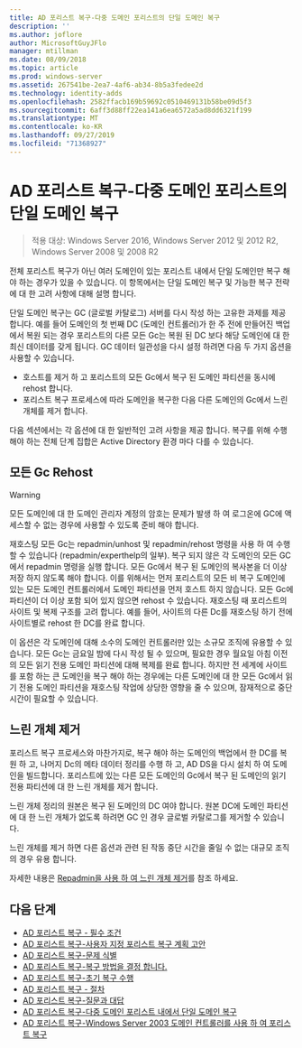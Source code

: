 ```yaml
---
title: AD 포리스트 복구-다중 도메인 포리스트의 단일 도메인 복구
description: ''
ms.author: joflore
author: MicrosoftGuyJFlo
manager: mtillman
ms.date: 08/09/2018
ms.topic: article
ms.prod: windows-server
ms.assetid: 267541be-2ea7-4af6-ab34-8b5a3fedee2d
ms.technology: identity-adds
ms.openlocfilehash: 2582ffacb169b59692c0510469131b58be09d5f3
ms.sourcegitcommit: 6aff3d88ff22ea141a6ea6572a5ad8dd6321f199
ms.translationtype: MT
ms.contentlocale: ko-KR
ms.lasthandoff: 09/27/2019
ms.locfileid: "71368927"
---
```

# <a name="ad-forest-recovery---recovering-a-single-domain-in-a-multidomain-forest"></a>AD 포리스트 복구-다중 도메인 포리스트의 단일 도메인 복구

>적용 대상: Windows Server 2016, Windows Server 2012 및 2012 R2, Windows Server 2008 및 2008 R2

전체 포리스트 복구가 아닌 여러 도메인이 있는 포리스트 내에서 단일 도메인만 복구 해야 하는 경우가 있을 수 있습니다. 이 항목에서는 단일 도메인 복구 및 가능한 복구 전략에 대 한 고려 사항에 대해 설명 합니다.  
  
단일 도메인 복구는 GC (글로벌 카탈로그) 서버를 다시 작성 하는 고유한 과제를 제공 합니다. 예를 들어 도메인의 첫 번째 DC (도메인 컨트롤러)가 한 주 전에 만들어진 백업에서 복원 되는 경우 포리스트의 다른 모든 Gc는 복원 된 DC 보다 해당 도메인에 대 한 최신 데이터를 갖게 됩니다. GC 데이터 일관성을 다시 설정 하려면 다음 두 가지 옵션을 사용할 수 있습니다.  
  
- 호스트를 제거 하 고 포리스트의 모든 Gc에서 복구 된 도메인 파티션을 동시에 rehost 합니다.  
- 포리스트 복구 프로세스에 따라 도메인을 복구한 다음 다른 도메인의 Gc에서 느린 개체를 제거 합니다.  
  
다음 섹션에서는 각 옵션에 대 한 일반적인 고려 사항을 제공 합니다. 복구를 위해 수행 해야 하는 전체 단계 집합은 Active Directory 환경 마다 다를 수 있습니다.  
  
## <a name="rehost-all-gcs"></a>모든 Gc Rehost  

> [!WARNING]
> 모든 도메인에 대 한 도메인 관리자 계정의 암호는 문제가 발생 하 여 로그온에 GC에 액세스할 수 없는 경우에 사용할 수 있도록 준비 해야 합니다.  

재호스팅 모든 Gc는 repadmin/unhost 및 repadmin/rehost 명령을 사용 하 여 수행할 수 있습니다 (repadmin/experthelp의 일부). 복구 되지 않은 각 도메인의 모든 GC에서 repadmin 명령을 실행 합니다. 모든 Gc에서 복구 된 도메인의 복사본을 더 이상 저장 하지 않도록 해야 합니다. 이를 위해서는 먼저 포리스트의 모든 비 복구 도메인에 있는 모든 도메인 컨트롤러에서 도메인 파티션을 먼저 호스트 하지 않습니다. 모든 Gc에 파티션이 더 이상 포함 되어 있지 않으면 rehost 수 있습니다. 재호스팅 때 포리스트의 사이트 및 복제 구조를 고려 합니다. 예를 들어, 사이트의 다른 Dc를 재호스팅 하기 전에 사이트별로 rehost 한 DC를 완료 합니다.  
  
이 옵션은 각 도메인에 대해 소수의 도메인 컨트롤러만 있는 소규모 조직에 유용할 수 있습니다. 모든 Gc는 금요일 밤에 다시 작성 될 수 있으며, 필요한 경우 월요일 아침 이전의 모든 읽기 전용 도메인 파티션에 대해 복제를 완료 합니다. 하지만 전 세계에 사이트를 포함 하는 큰 도메인을 복구 해야 하는 경우에는 다른 도메인에 대 한 모든 Gc에서 읽기 전용 도메인 파티션을 재호스팅 작업에 상당한 영향을 줄 수 있으며, 잠재적으로 중단 시간이 필요할 수 있습니다.  
  
## <a name="remove-lingering-objects"></a>느린 개체 제거

포리스트 복구 프로세스와 마찬가지로, 복구 해야 하는 도메인의 백업에서 한 DC를 복원 하 고, 나머지 Dc의 메타 데이터 정리를 수행 하 고, AD DS을 다시 설치 하 여 도메인을 빌드합니다. 포리스트에 있는 다른 모든 도메인의 Gc에서 복구 된 도메인의 읽기 전용 파티션에 대 한 느린 개체를 제거 합니다.  

느린 개체 정리의 원본은 복구 된 도메인의 DC 여야 합니다. 원본 DC에 도메인 파티션에 대 한 느린 개체가 없도록 하려면 GC 인 경우 글로벌 카탈로그를 제거할 수 있습니다.  

느린 개체를 제거 하면 다른 옵션과 관련 된 작동 중단 시간을 줄일 수 없는 대규모 조직의 경우 유용 합니다.  

자세한 내용은 [Repadmin을 사용 하 여 느린 개체 제거](https://technet.microsoft.com/library/cc785298.aspx)를 참조 하세요.

## <a name="next-steps"></a>다음 단계

- [AD 포리스트 복구 - 필수 조건](AD-Forest-Recovery-Prerequisties.md)  
- [AD 포리스트 복구-사용자 지정 포리스트 복구 계획 고안](AD-Forest-Recovery-Devising-a-Plan.md)  
- [AD 포리스트 복구-문제 식별](AD-Forest-Recovery-Identify-the-Problem.md)
- [AD 포리스트 복구-복구 방법을 결정 합니다.](AD-Forest-Recovery-Determine-how-to-Recover.md)
- [AD 포리스트 복구-초기 복구 수행](AD-Forest-Recovery-Perform-initial-recovery.md)  
- [AD 포리스트 복구 - 절차](AD-Forest-Recovery-Procedures.md)  
- [AD 포리스트 복구-질문과 대답](AD-Forest-Recovery-FAQ.md)  
- [AD 포리스트 복구-다중 도메인 포리스트 내에서 단일 도메인 복구](AD-Forest-Recovery-Single-Domain-in-Multidomain-Recovery.md)  
- [AD 포리스트 복구-Windows Server 2003 도메인 컨트롤러를 사용 하 여 포리스트 복구](AD-Forest-Recovery-Windows-Server-2003.md)  

